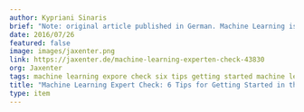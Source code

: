 ```yaml
---
author: Kypriani Sinaris
brief: "Note: original article published in German. Machine Learning is the new formula for what we once called Artificial Intelligence. In our Thematic Dossier we feel the new trend and introduce current ML solutions, including the Numenta platform for intelligent computing, ...and, the Natural Language Processing Project Cortical.io."
date: 2016/07/26
featured: false
image: images/jaxenter.png
link: https://jaxenter.de/machine-learning-experten-check-43830
org: Jaxenter
tags: machine learning expore check six tips getting started machine learning numenta htm hierarchical temporal memory cortical
title: "Machine Learning Expert Check: 6 Tips for Getting Started in the Machine Learning"
type: item
---
```

